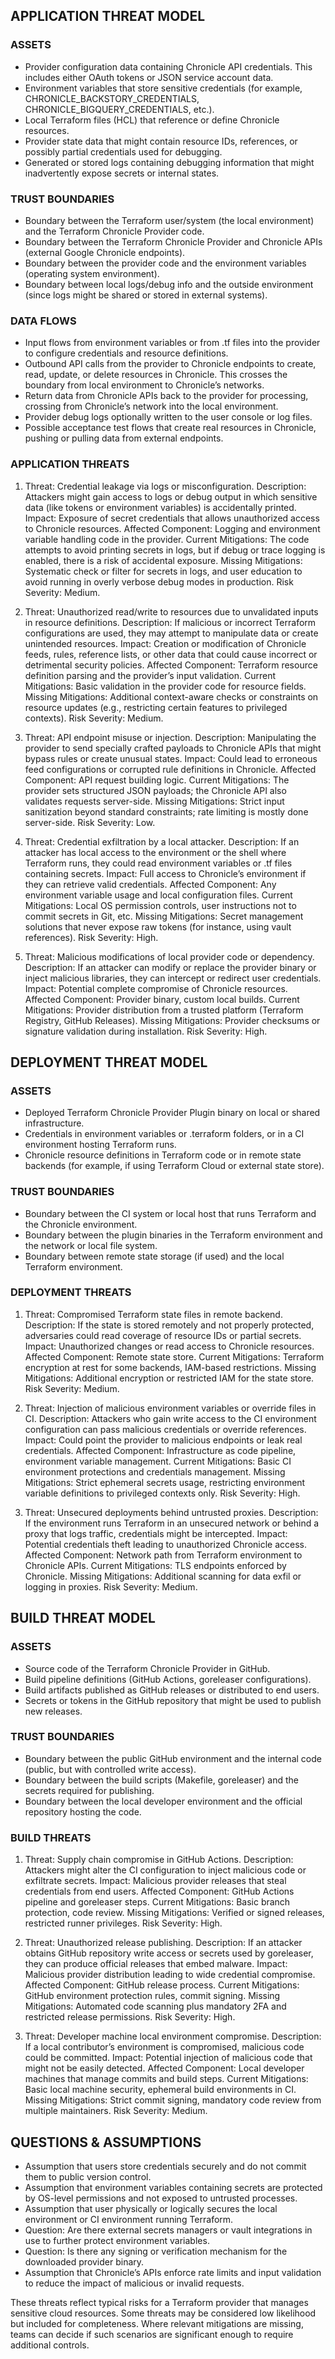 ## APPLICATION THREAT MODEL

### ASSETS
- Provider configuration data containing Chronicle API credentials. This includes either OAuth tokens or JSON service account data.
- Environment variables that store sensitive credentials (for example, CHRONICLE_BACKSTORY_CREDENTIALS, CHRONICLE_BIGQUERY_CREDENTIALS, etc.).
- Local Terraform files (HCL) that reference or define Chronicle resources.
- Provider state data that might contain resource IDs, references, or possibly partial credentials used for debugging.
- Generated or stored logs containing debugging information that might inadvertently expose secrets or internal states.

### TRUST BOUNDARIES
- Boundary between the Terraform user/system (the local environment) and the Terraform Chronicle Provider code.
- Boundary between the Terraform Chronicle Provider and Chronicle APIs (external Google Chronicle endpoints).
- Boundary between the provider code and the environment variables (operating system environment).
- Boundary between local logs/debug info and the outside environment (since logs might be shared or stored in external systems).

### DATA FLOWS
- Input flows from environment variables or from .tf files into the provider to configure credentials and resource definitions.
- Outbound API calls from the provider to Chronicle endpoints to create, read, update, or delete resources in Chronicle. This crosses the boundary from local environment to Chronicle’s networks.
- Return data from Chronicle APIs back to the provider for processing, crossing from Chronicle’s network into the local environment.
- Provider debug logs optionally written to the user console or log files.
- Possible acceptance test flows that create real resources in Chronicle, pushing or pulling data from external endpoints.

### APPLICATION THREATS
1) Threat: Credential leakage via logs or misconfiguration.
   Description: Attackers might gain access to logs or debug output in which sensitive data (like tokens or environment variables) is accidentally printed.
   Impact: Exposure of secret credentials that allows unauthorized access to Chronicle resources.
   Affected Component: Logging and environment variable handling code in the provider.
   Current Mitigations: The code attempts to avoid printing secrets in logs, but if debug or trace logging is enabled, there is a risk of accidental exposure.
   Missing Mitigations: Systematic check or filter for secrets in logs, and user education to avoid running in overly verbose debug modes in production.
   Risk Severity: Medium.

2) Threat: Unauthorized read/write to resources due to unvalidated inputs in resource definitions.
   Description: If malicious or incorrect Terraform configurations are used, they may attempt to manipulate data or create unintended resources.
   Impact: Creation or modification of Chronicle feeds, rules, reference lists, or other data that could cause incorrect or detrimental security policies.
   Affected Component: Terraform resource definition parsing and the provider’s input validation.
   Current Mitigations: Basic validation in the provider code for resource fields.
   Missing Mitigations: Additional context-aware checks or constraints on resource updates (e.g., restricting certain features to privileged contexts).
   Risk Severity: Medium.

3) Threat: API endpoint misuse or injection.
   Description: Manipulating the provider to send specially crafted payloads to Chronicle APIs that might bypass rules or create unusual states.
   Impact: Could lead to erroneous feed configurations or corrupted rule definitions in Chronicle.
   Affected Component: API request building logic.
   Current Mitigations: The provider sets structured JSON payloads; the Chronicle API also validates requests server-side.
   Missing Mitigations: Strict input sanitization beyond standard constraints; rate limiting is mostly done server-side.
   Risk Severity: Low.

4) Threat: Credential exfiltration by a local attacker.
   Description: If an attacker has local access to the environment or the shell where Terraform runs, they could read environment variables or .tf files containing secrets.
   Impact: Full access to Chronicle’s environment if they can retrieve valid credentials.
   Affected Component: Any environment variable usage and local configuration files.
   Current Mitigations: Local OS permission controls, user instructions not to commit secrets in Git, etc.
   Missing Mitigations: Secret management solutions that never expose raw tokens (for instance, using vault references).
   Risk Severity: High.

5) Threat: Malicious modifications of local provider code or dependency.
   Description: If an attacker can modify or replace the provider binary or inject malicious libraries, they can intercept or redirect user credentials.
   Impact: Potential complete compromise of Chronicle resources.
   Affected Component: Provider binary, custom local builds.
   Current Mitigations: Provider distribution from a trusted platform (Terraform Registry, GitHub Releases).
   Missing Mitigations: Provider checksums or signature validation during installation.
   Risk Severity: High.


## DEPLOYMENT THREAT MODEL

### ASSETS
- Deployed Terraform Chronicle Provider Plugin binary on local or shared infrastructure.
- Credentials in environment variables or .terraform folders, or in a CI environment hosting Terraform runs.
- Chronicle resource definitions in Terraform code or in remote state backends (for example, if using Terraform Cloud or external state store).

### TRUST BOUNDARIES
- Boundary between the CI system or local host that runs Terraform and the Chronicle environment.
- Boundary between the plugin binaries in the Terraform environment and the network or local file system.
- Boundary between remote state storage (if used) and the local Terraform environment.

### DEPLOYMENT THREATS
1) Threat: Compromised Terraform state files in remote backend.
   Description: If the state is stored remotely and not properly protected, adversaries could read coverage of resource IDs or partial secrets.
   Impact: Unauthorized changes or read access to Chronicle resources.
   Affected Component: Remote state store.
   Current Mitigations: Terraform encryption at rest for some backends, IAM-based restrictions.
   Missing Mitigations: Additional encryption or restricted IAM for the state store.
   Risk Severity: Medium.

2) Threat: Injection of malicious environment variables or override files in CI.
   Description: Attackers who gain write access to the CI environment configuration can pass malicious credentials or override references.
   Impact: Could point the provider to malicious endpoints or leak real credentials.
   Affected Component: Infrastructure as code pipeline, environment variable management.
   Current Mitigations: Basic CI environment protections and credentials management.
   Missing Mitigations: Strict ephemeral secrets usage, restricting environment variable definitions to privileged contexts only.
   Risk Severity: High.

3) Threat: Unsecured deployments behind untrusted proxies.
   Description: If the environment runs Terraform in an unsecured network or behind a proxy that logs traffic, credentials might be intercepted.
   Impact: Potential credentials theft leading to unauthorized Chronicle access.
   Affected Component: Network path from Terraform environment to Chronicle APIs.
   Current Mitigations: TLS endpoints enforced by Chronicle.
   Missing Mitigations: Additional scanning for data exfil or logging in proxies.
   Risk Severity: Medium.


## BUILD THREAT MODEL

### ASSETS
- Source code of the Terraform Chronicle Provider in GitHub.
- Build pipeline definitions (GitHub Actions, goreleaser configurations).
- Build artifacts published as GitHub releases or distributed to end users.
- Secrets or tokens in the GitHub repository that might be used to publish new releases.

### TRUST BOUNDARIES
- Boundary between the public GitHub environment and the internal code (public, but with controlled write access).
- Boundary between the build scripts (Makefile, goreleaser) and the secrets required for publishing.
- Boundary between the local developer environment and the official repository hosting the code.

### BUILD THREATS
1) Threat: Supply chain compromise in GitHub Actions.
   Description: Attackers might alter the CI configuration to inject malicious code or exfiltrate secrets.
   Impact: Malicious provider releases that steal credentials from end users.
   Affected Component: GitHub Actions pipeline and goreleaser steps.
   Current Mitigations: Basic branch protection, code review.
   Missing Mitigations: Verified or signed releases, restricted runner privileges.
   Risk Severity: High.

2) Threat: Unauthorized release publishing.
   Description: If an attacker obtains GitHub repository write access or secrets used by goreleaser, they can produce official releases that embed malware.
   Impact: Malicious provider distribution leading to wide credential compromise.
   Affected Component: GitHub release process.
   Current Mitigations: GitHub environment protection rules, commit signing.
   Missing Mitigations: Automated code scanning plus mandatory 2FA and restricted release permissions.
   Risk Severity: High.

3) Threat: Developer machine local environment compromise.
   Description: If a local contributor’s environment is compromised, malicious code could be committed.
   Impact: Potential injection of malicious code that might not be easily detected.
   Affected Component: Local developer machines that manage commits and build steps.
   Current Mitigations: Basic local machine security, ephemeral build environments in CI.
   Missing Mitigations: Strict commit signing, mandatory code review from multiple maintainers.
   Risk Severity: Medium.


## QUESTIONS & ASSUMPTIONS
- Assumption that users store credentials securely and do not commit them to public version control.
- Assumption that environment variables containing secrets are protected by OS-level permissions and not exposed to untrusted processes.
- Assumption that user physically or logically secures the local environment or CI environment running Terraform.
- Question: Are there external secrets managers or vault integrations in use to further protect environment variables.
- Question: Is there any signing or verification mechanism for the downloaded provider binary.
- Assumption that Chronicle’s APIs enforce rate limits and input validation to reduce the impact of malicious or invalid requests.

These threats reflect typical risks for a Terraform provider that manages sensitive cloud resources. Some threats may be considered low likelihood but included for completeness. Where relevant mitigations are missing, teams can decide if such scenarios are significant enough to require additional controls.
